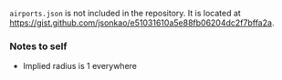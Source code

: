 `airports.json` is not included in the repository. It is located at https://gist.github.com/jsonkao/e51031610a5e88fb06204dc2f7bffa2a.

### Notes to self

* Implied radius is 1 everywhere
